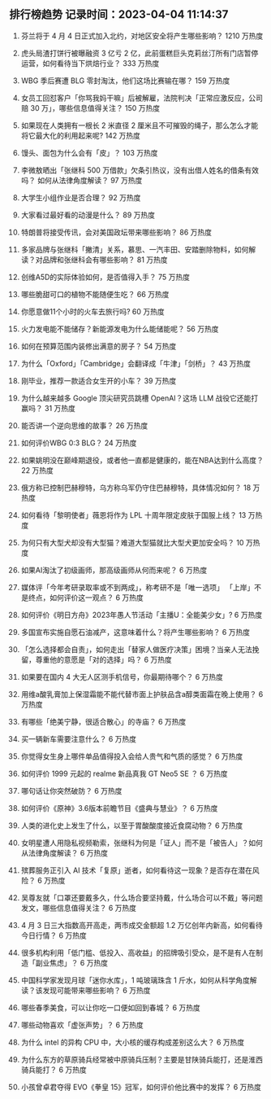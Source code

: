 
## 排行榜趋势 记录时间：2023-04-04 11:14:37
  
  1. 芬兰将于 4 月 4 日正式加入北约，对地区安全将产生哪些影响？ 1210 万热度
    
  2. 虎头局渣打饼行被曝融资 3 亿亏 2 亿，此前蛋糕巨头克莉丝汀所有门店暂停运营，如何看待当下烘焙行业？ 333 万热度
    
  3. WBG 季后赛遭 BLG 零封淘汰，他们这场比赛输在哪？ 159 万热度
    
  4. 女员工回怼客户「你骂我妈干嘛」后被解雇，法院判决「正常应激反应，公司赔 30 万」，哪些信息值得关注？ 150 万热度
    
  5. 如果现在人类拥有一根长 2 米直径 2 厘米且不可摧毁的绳子，那么怎么才能将它最大化的利用起来呢? 142 万热度
    
  6. 馒头、面包为什么会有「皮」？ 103 万热度
    
  7. 李微敖晒出「张继科 500 万借款」欠条引热议，没有出借人姓名的借条有效吗？ 如何从法律角度解读？ 97 万热度
    
  8. 大学生小组作业是否合理？ 92 万热度
    
  9. 大家看过最好看的动漫是什么？ 89 万热度
    
  10. 特朗普将接受传讯，会对美国政坛带来哪些影响？ 86 万热度
    
  11. 多家品牌与张继科「撇清」关系，慕思、一汽丰田、安踏删除物料，如何解读？对品牌和张继科会有哪些影响？ 81 万热度
    
  12. 创维A5D的实际体验如何，是否值得入手？ 75 万热度
    
  13. 哪些脆甜可口的植物不能随便生吃？ 66 万热度
    
  14. 你愿意做11个小时的火车去旅行吗? 60 万热度
    
  15. 火力发电能不能储存？新能源发电为什么能储能呢？ 56 万热度
    
  16. 如何在预算范围内装修出满意的房子？ 54 万热度
    
  17. 为什么「Oxford」「Cambridge」会翻译成「牛津」「剑桥」？ 43 万热度
    
  18. 刚毕业，推荐一款适合女生开的小车？ 39 万热度
    
  19. 为什么越来越多 Google 顶尖研究员跳槽  OpenAI？这场 LLM 战役它还能打赢吗？ 31 万热度
    
  20. 能否讲一个逆向思维的故事？ 26 万热度
    
  21. 如何评价WBG 0:3 BLG？ 24 万热度
    
  22. 如果姚明没在巅峰期退役，或者他一直都是健康的，能在NBA达到什么高度？ 22 万热度
    
  23. 俄方称已控制巴赫穆特，乌方称乌军仍守住巴赫穆特，具体情况如何？ 18 万热度
    
  24. 如何看待「黎明使者」薇恩将作为 LPL 十周年限定皮肤于国服上线？ 13 万热度
    
  25. 为何只有大型犬却没有大型猫？难道大型猫就比大型犬更加安全吗？ 10 万热度
    
  26. 如果AI淘汰了初级画师，那高级画师从何而来呢？ 6 万热度
    
  27. 媒体评「今年考研录取率或不到两成」，称考研不是「唯一选项」 「上岸」不是终点，如何评价这一观点？ 6 万热度
    
  28. 如何评价《明日方舟》2023年愚人节活动「主播U：全能美少女」? 6 万热度
    
  29. 多国宣布实施自愿石油减产，这意味着什么？将产生哪些影响？ 6 万热度
    
  30. 「怎么选择都会自责」，如何走出「替家人做医疗决策」困境？当亲人无法挽留，尊重他的意愿是「对的选择」吗？ 6 万热度
    
  31. 如果要在国内 4 大无人区测手机信号，你最期待哪个？ 6 万热度
    
  32. 用维a酸乳膏加上保湿霜能不能代替市面上护肤品含a醇类面霜在晚上使用？ 6 万热度
    
  33. 有哪些「绝美宁静，很适合散心」的寺庙？ 6 万热度
    
  34. 买一辆新车需要注意什么？ 6 万热度
    
  35. 你觉得女生身上哪件单品值得投入会给人贵气和气质的感觉？ 6 万热度
    
  36. 如何评价 1999 元起的 realme 新品真我 GT Neo5 SE ？ 6 万热度
    
  37. 哪句话让你突然破防？ 6 万热度
    
  38. 如何评价《原神》3.6版本前瞻节目《盛典与慧业》？ 6 万热度
    
  39. 人类的进化史上发生了什么，以至于胃酸酸度接近食腐动物？ 6 万热度
    
  40. 女明星遭人用隐私视频勒索，张继科为何是「证人」而不是「被告人」？如何从法律角度解读？ 6 万热度
    
  41. 殡葬服务正引入 AI 技术「复原」逝者，如何看待这一现象？是否存在潜在风险？ 6 万热度
    
  42. 吴尊友就「口罩还要戴多久，什么场合要坚持戴，什么场合可以不戴」等问题发文，哪些信息值得关注？ 6 万热度
    
  43. 4 月 3 日三大指数高开高走，两市成交金额超 1.2 万亿创年内新高，如何看待今日行情？ 6 万热度
    
  44. 很多机构利用「低门槛、低投入、高收益」的招牌吸引受众，是不是有人在制造「副业焦虑」？ 6 万热度
    
  45. 中国科学家发现月球「迷你水库」，1 吨玻璃珠含 1 斤水，如何从科学角度解读？该发现可能带来哪些影响？ 6 万热度
    
  46. 哪些春季美食，可以让你吃一口便如回到春城？ 6 万热度
    
  47. 哪些动物喜欢「虚张声势」？ 6 万热度
    
  48. 为什么 intel 的异构 CPU 中，大小核的缓存构成差别这么大？ 6 万热度
    
  49. 为什么东方的草原骑兵经常被中原骑兵压制？主要是甘陕骑兵能打，还是淮西骑兵能打？ 6 万热度
    
  50. 小孩曾卓君夺得 EVO《拳皇 15》冠军，如何评价他比赛中的发挥？ 6 万热度
    